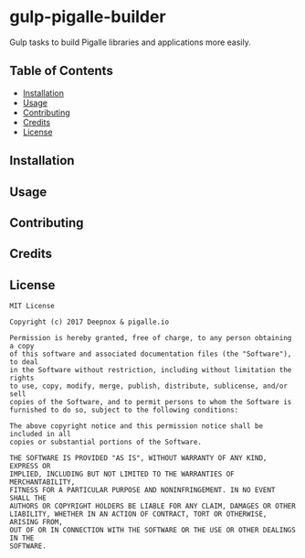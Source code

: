 gulp-pigalle-builder
====================

Gulp tasks to build Pigalle libraries and applications more easily.

## Table of Contents

* [Installation](#installation)
* [Usage](#usage)
* [Contributing](#Contributing)
* [Credits](#Credits)
* [License](#License)

## Installation

## Usage

## Contributing

## Credits

## License

    MIT License

    Copyright (c) 2017 Deepnox & pigalle.io

    Permission is hereby granted, free of charge, to any person obtaining a copy
    of this software and associated documentation files (the "Software"), to deal
    in the Software without restriction, including without limitation the rights
    to use, copy, modify, merge, publish, distribute, sublicense, and/or sell
    copies of the Software, and to permit persons to whom the Software is
    furnished to do so, subject to the following conditions:

    The above copyright notice and this permission notice shall be included in all
    copies or substantial portions of the Software.

    THE SOFTWARE IS PROVIDED "AS IS", WITHOUT WARRANTY OF ANY KIND, EXPRESS OR
    IMPLIED, INCLUDING BUT NOT LIMITED TO THE WARRANTIES OF MERCHANTABILITY,
    FITNESS FOR A PARTICULAR PURPOSE AND NONINFRINGEMENT. IN NO EVENT SHALL THE
    AUTHORS OR COPYRIGHT HOLDERS BE LIABLE FOR ANY CLAIM, DAMAGES OR OTHER
    LIABILITY, WHETHER IN AN ACTION OF CONTRACT, TORT OR OTHERWISE, ARISING FROM,
    OUT OF OR IN CONNECTION WITH THE SOFTWARE OR THE USE OR OTHER DEALINGS IN THE
    SOFTWARE.
